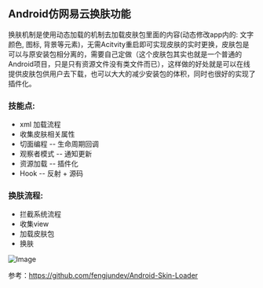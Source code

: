 ## Android仿网易云换肤功能

换肤机制是使用动态加载的机制去加载皮肤包里面的内容(动态修改app内的: 文字颜色, 图标, 背景等元素)，无需Acitvity重启即可实现皮肤的实时更换，皮肤包是可以与原安装包相分离的，需要自己定做（这个皮肤包其实也就是一个普通的Android项目，只是只有资源文件没有类文件而已），这样做的好处就是可以在线提供皮肤包供用户去下载，也可以大大的减少安装包的体积，同时也很好的实现了插件化。

### 技能点:
* xml 加载流程
* 收集皮肤相关属性
* 切面编程 -- 生命周期回调
* 观察者模式 -- 通知更新
* 资源加载 -- 插件化
* Hook  -- 反射 + 源码

### 换肤流程:
* 拦截系统流程
* 收集view
* 加载皮肤包
* 换肤

![Image](https://user-images.githubusercontent.com/72546851/173035598-f512d067-61a6-4638-82b1-4b457a9a79cd.png)



参考：https://github.com/fengjundev/Android-Skin-Loader

